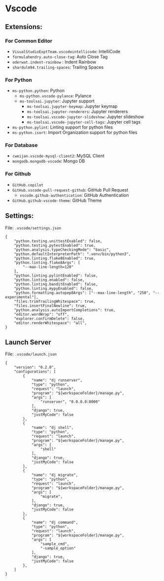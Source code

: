 # Vscode

## Extensions:

### For Common Editor

- `VisualStudioExptTeam.vscodeintellicode`: IntelliCode
- `formulahendry.auto-close-tag`: Auto Close Tag
- `oderwat.indent-rainbow` : Indent Rainbow
- `shardulm94.trailing-spaces`: Trailing Spaces

### For Python

- `ms-python.python`: Python
    - `ms-python.vscode-pylance`: Pylance
    - `ms-toolsai.jupyter`: Jupyter support
        - `ms-toolsai.jupyter-keymap`: Jupyter keymap
        - `ms-toolsai.jupyter-renderers`: Jupyter renderers
        - `ms-toolsai.vscode-jupyter-slideshow`: Jupyter slideshow
        - `ms-toolsai.vscode-jupyter-cell-tags`: Jupyter cell tags
- `ms-python.pylint`: Linting support for python files
- `ms-python.isort`: Import Organization support for python files

### For Database

- `cweijan.vscode-mysql-client2`: MySQL Client
- `mongodb.mongodb-vscode`: Mongo DB

### For Github

- `GitHub.copilot`
- `GitHub.vscode-pull-request-github`: GitHub Pull Request
    - `vscode.github-authentication`: GitHub Authentication
- `GitHub.github-vscode-theme`: GitHub Theme

## Settings:

File: `.vscode/settings.json`

```
{
    "python.testing.unittestEnabled": false,
    "python.testing.pytestEnabled": true,
    "python.analysis.typeCheckingMode": "basic",
    "python.defaultInterpreterPath": ".venv/bin/python3",
    "python.linting.flake8Enabled": true,
    "python.linting.flake8Args": [
        "--max-line-length=120"
    ],
    "python.linting.pylintEnabled": false,
    "python.linting.enabled": false,
    "python.linting.banditEnabled": false,
    "python.linting.mypyEnabled": false,
    "python.formatting.autopep8Args": ["--max-line-length", "250", "--experimental"],
    "files.trimTrailingWhitespace": true,
    "files.insertFinalNewline": true,
    "python.analysis.autoImportCompletions": true,
    "editor.wordWrap": "off",
    "explorer.confirmDelete": false,
    "editor.renderWhitespace": "all",
}

```
## Launch Server

File: `.vscode/launch.json`

```
{
    "version": "0.2.0",
    "configurations": [
        {
            "name": "dj runserver",
            "type": "python",
            "request": "launch",
            "program": "${workspaceFolder}/manage.py",
            "args": [
                "runserver", "0.0.0.0:8000"
            ],
            "django": true,
            "justMyCode": false
        },
        {
            "name": "dj shell",
            "type": "python",
            "request": "launch",
            "program": "${workspaceFolder}/manage.py",
            "args": [
                "shell"
            ],
            "django": true,
            "justMyCode": false
        },
        {
            "name": "dj migrate",
            "type": "python",
            "request": "launch",
            "program": "${workspaceFolder}/manage.py",
            "args": [
                "migrate",
            ],
            "django": true,
            "justMyCode": false
        },
        {
            "name": "dj command",
            "type": "python",
            "request": "launch",
            "program": "${workspaceFolder}/manage.py",
            "args": [
                "sample_cmd",
                "-sample_option"
            ],
            "django": true,
            "justMyCode": false
        },
    ]
}

```
